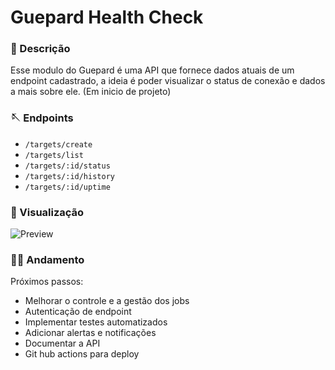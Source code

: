 <h1>Guepard Health Check</h1>

<h3>👻 Descrição</h3>

Esse modulo do Guepard é uma API que fornece dados atuais de um endpoint cadastrado, a ideia é poder visualizar o status de conexão e dados a mais sobre ele.
(Em inicio de projeto)

<h3>🪡 Endpoints</h3>

- `/targets/create`
- `/targets/list`
- `/targets/:id/status`
- `/targets/:id/history`
- `/targets/:id/uptime`

<h3>🧻 Visualização</h3>

![Preview](https://github.com/user-attachments/assets/c5a2bd75-c571-4864-96b4-c02ae498ad2d)

<h3>🚶‍♂️ Andamento</h3>

Próximos passos:

- Melhorar o controle e a gestão dos jobs
- Autenticação de endpoint
- Implementar testes automatizados
- Adicionar alertas e notificações
- Documentar a API
- Git hub actions para deploy
